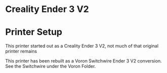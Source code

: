 # Creality Ender 3 V2 

# Printer Setup
This printer started out as a Creality Ender 3 V2, not much of that original printer remains

This printer has been rebuilt as a Voron Switchwire Ender 3 V2 conversion. See the Switchwire under the Voron Folder.
